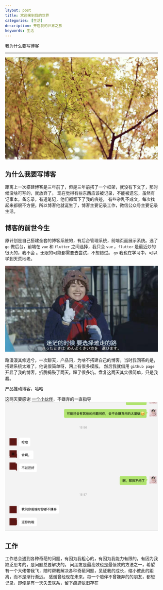 ```yaml
---
layout: post
title: 欢迎来到我的世界
categories: [生活]
description: 开启我的世界之旅
keywords: 生活
---
```


我为什么要写博客

---

![](../../images/life/003.jpeg)

## 为什么我要写博客
距离上一次搭建博客是三年前了，但是三年前搭了一个框架，就没有下文了，那时候没啥可写的，就放弃了。
现在觉得有些东西应该被记录，不能被遗忘，虽然有记事本，备忘录，有道笔记，他们都留下了我的痕迹，
有些杂乱不成文，每次找起来都很不方便。所以博客他就诞生了，博客主要记录工作，微信公众号主要记录生活。

## 博客的前世今生
原计划是自己搭建全套的博客系统的，有后台管理系统，前端页面展示系统。选了 `go` 做后台，前端在 `vue` 和
`flutter` 之间选择，我只会 `vue` ，`flutter` 是最近炒的很火的，我不会 。无限的可能都需要去尝试，不想错过。
 `go` 我也在学习中，可以学到天荒地老。
 
![](../../images/life/002.jpeg)

路漫漫其修远兮，一次聊天，产品问，为啥不搭建自己的博客。当时我回答的是，搭建系统太难了。他说很简单呀，网上有很多模版。
然后我就借用 `github page` 开启了我的博客。折腾捣鼓了两天，踩了很多坑。盘复这两天其实很简单，只是我蠢。

产品推动博客，哈哈

这两天要感谢 [一个小伙伴](https://github.com/lihuimintu)，不嫌弃的一直指导 ![](../../images/life/001.png)

## 工作
工作总会遇到各种奇葩的问题，有因为我粗心的，有因为我能力有限的，有因为我缺乏思考的，是问题总要解决的。
问朋友是最高效也是最低效的方法之一，希望有一个大佬带我飞，随时帮我解决各种奇葩问题，见证我的成长，缩小彼此的距离，而不是渐行渐远。
感谢曾经现在未来，每一个陪伴不曾嫌弃的的朋友，都想记录，即便是有一天失去联系，留下痕迹依旧存在



